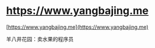 # https://www.yangbajing.me

[https://www.yangbajing.me](https://www.yangbajing.me)

羊八井花园：卖水果的程序员

